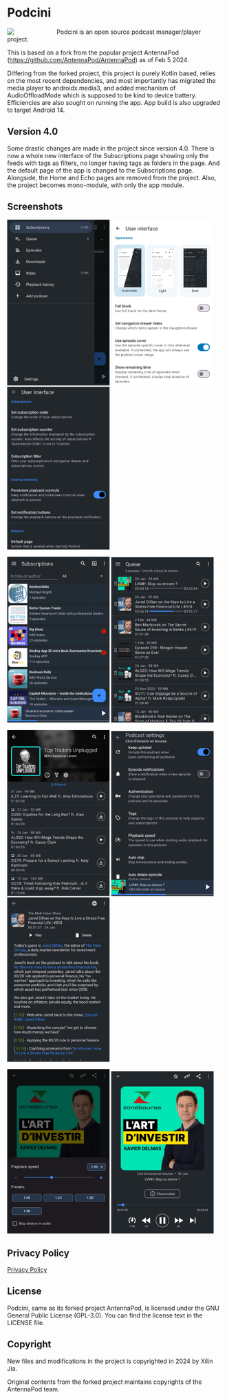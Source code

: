 # Podcini

<img width="100" src="https://raw.githubusercontent.com/xilinjia/podcini/main/images/icon 256x256.png" align="left" style="margin-right:15px"/>Podcini is an open source podcast manager/player project.

This is based on a fork from the popular project AntennaPod (<https://github.com/AntennaPod/AntennaPod>) as of Feb 5 2024.

Differing from the forked project, this project is purely Kotlin based, relies on the most recent dependencies, and most importantly has migrated the media player to androidx.media3, and added mechanism of AudioOffloadMode which is supposed to be kind to device battery.  Efficiencies are also sought on running the app.  App build is also upgraded to target Android 14.

## Version 4.0

Some drastic changes are made in the project since version 4.0.  There is now a whole new interface of the Subscriptions page showing only the feeds with tags as filters, no longer having tags as folders in the page.  And the default page of the app is changed to the Subscriptions page.  Alongside, the Home and Echo pages are removed from the project.  Also, the project becomes mono-module, with only the app module.

## Screenshots

<img src="./images/1_drawer.jpg" width="238" /> <img src="./images/2_setting.jpg" width="238" /> <img src="./images/3_setting.jpg" width="238" />

<img src="./images/4_subscriptions.jpg" width="238" /> <img src="./images/5_queue.jpg" width="238" />  

<img src="./images/6_podcast.jpg" width="238" /> <img src="./images/7_podcast.jpg" width="238" /> <img src="./images/8_episode.jpg" width="238" />   

<img src="./images/9_speed.jpg" width="238" /> <img src="./images/10_player.jpg" width="238" />

## Privacy Policy

[Privacy Policy](PrivacyPolicy.md)

## License

Podcini, same as its forked project AntennaPod, is licensed under the GNU General Public License (GPL-3.0). You can find the license text in the LICENSE file.

## Copyright

New files and modifications in the project is copyrighted in 2024 by Xilin Jia.

Original contents from the forked project maintains copyrights of the AntennaPod team.
